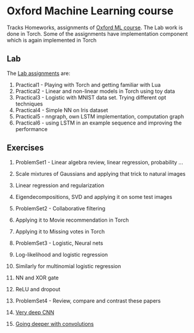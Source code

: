 # Oxford Machine Learning course

Tracks Homeworks, assignments of [Oxford ML course](https://www.cs.ox.ac.uk/people/nando.defreitas/machinelearning/). The Lab
work is done in Torch. Some of the assignments have implementation component which is again implemented in Torch

## Lab

The [Lab assignments](https://github.com/oxford-cs-ml-2015/) are:

1. Practical1 - Playing with Torch and getting familiar with Lua
2. Practical2 - Linear and non-linear models in Torch using toy data
3. Practical3 - Logistic with MNIST data set. Trying different opt techniques
4. Practical4 - Simple NN on Iris dataset
5. Practical5 - nngraph, own LSTM implementation, computation graph
6. Practical6 - using LSTM in an example sequence and improving the performance

## Exercises

1. ProblemSet1 - Linear algebra review, linear regression, probability ...
  1. Scale mixtures of Gaussians and applying that trick to natural images
  2. Linear regression and regularization
  3. Eigendecompositions, SVD and applying it on some test images

2. ProblemSet2 - Collaborative filtering
  1. Applying it to Movie recommendation in Torch
  2. Applying it to Missing votes in Torch

3. ProblemSet3 - Logistic, Neural nets
  1. Log-likelihood and logistic regression
  2. Similarly for multinomial logistic regression
  3. NN and XOR gate
  4. ReLU and dropout

4. ProblemSet4 - Review, compare and contrast these papers 
  1. [Very deep CNN](http://arxiv.org/abs/1409.1556)
  2. [Going deeper with convolutions](http://arxiv.org/abs/1409.4842)

